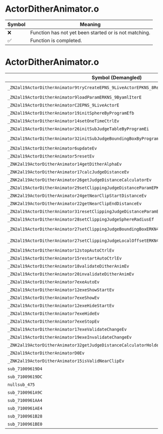 # ActorDitherAnimator.o
| Symbol | Meaning 
| ------------- | ------------- 
| :x: | Function has not yet been started or is not matching. 
| :white_check_mark: | Function is completed. 


# ActorDitherAnimator.o
| Symbol (Demangled) | Symbol (Mangled) | Decompiled? |
| ------------- |  ------------- | ------------- |
| `_ZN2al19ActorDitherAnimator9tryCreateEPNS_9LiveActorEPKNS_8ResourceEPKc` | `al::ActorDitherAnimator::tryCreate(al::LiveActor *,al::Resource const*,char const*)` | :white_check_mark: |
| `_ZN2al19ActorDitherAnimator9loadParamERKNS_9ByamlIterE` | `al::ActorDitherAnimator::loadParam(al::ByamlIter const&)` | :white_check_mark: |
| `_ZN2al19ActorDitherAnimatorC2EPNS_9LiveActorE` | `al::ActorDitherAnimator::ActorDitherAnimator(al::LiveActor *)` | :white_check_mark: |
| `_ZN2al19ActorDitherAnimator19initSphereByProgramEfb` | `al::ActorDitherAnimator::initSphereByProgram(float,bool)` | :white_check_mark: |
| `_ZN2al19ActorDitherAnimator14setOneTimeCtrlEv` | `al::ActorDitherAnimator::setOneTimeCtrl(void)` | :white_check_mark: |
| `_ZN2al19ActorDitherAnimator26initSubJudgeTableByProgramEi` | `al::ActorDitherAnimator::initSubJudgeTableByProgram(int)` | :white_check_mark: |
| `_ZN2al19ActorDitherAnimator32initSubJudgeBoundingBoxByProgramEPKcRKN4sead7Vector3IfEES7_` | `al::ActorDitherAnimator::initSubJudgeBoundingBoxByProgram(char const*,sead::Vector3<float> const&,sead::Vector3<float> const&)` | :white_check_mark: |
| `_ZN2al19ActorDitherAnimator6updateEv` | `al::ActorDitherAnimator::update(void)` | :white_check_mark: |
| `_ZN2al19ActorDitherAnimator5resetEv` | `al::ActorDitherAnimator::reset(void)` | :white_check_mark: |
| `_ZNK2al19ActorDitherAnimator14getDitherAlphaEv` | `al::ActorDitherAnimator::getDitherAlpha(void)const` | :white_check_mark: |
| `_ZNK2al19ActorDitherAnimator17calcJudgeDistanceEv` | `al::ActorDitherAnimator::calcJudgeDistance(void)const` | :white_check_mark: |
| `_ZNK2al19ActorDitherAnimator26getJudgeDistanceCalculatorEv` | `al::ActorDitherAnimator::getJudgeDistanceCalculator(void)const` | :white_check_mark: |
| `_ZN2al19ActorDitherAnimator29setClippingJudgeDistanceParamEPKc` | `al::ActorDitherAnimator::setClippingJudgeDistanceParam(char const*)` | :white_check_mark: |
| `_ZNK2al19ActorDitherAnimator24getNearClipStartDistanceEv` | `al::ActorDitherAnimator::getNearClipStartDistance(void)const` | :white_check_mark: |
| `_ZNK2al19ActorDitherAnimator22getNearClipEndDistanceEv` | `al::ActorDitherAnimator::getNearClipEndDistance(void)const` | :white_check_mark: |
| `_ZN2al19ActorDitherAnimator31resetClippingJudgeDistanceParamEv` | `al::ActorDitherAnimator::resetClippingJudgeDistanceParam(void)` | :white_check_mark: |
| `_ZN2al19ActorDitherAnimator28setClippingJudgeSphereRadiusEf` | `al::ActorDitherAnimator::setClippingJudgeSphereRadius(float)` | :white_check_mark: |
| `_ZN2al19ActorDitherAnimator27setClippingJudgeBoundingBoxERKN4sead7Vector3IfEE` | `al::ActorDitherAnimator::setClippingJudgeBoundingBox(sead::Vector3<float> const&)` | :white_check_mark: |
| `_ZN2al19ActorDitherAnimator27setClippingJudgeLocalOffsetERKN4sead7Vector3IfEE` | `al::ActorDitherAnimator::setClippingJudgeLocalOffset(sead::Vector3<float> const&)` | :white_check_mark: |
| `_ZN2al19ActorDitherAnimator12stopAutoCtrlEv` | `al::ActorDitherAnimator::stopAutoCtrl(void)` | :white_check_mark: |
| `_ZN2al19ActorDitherAnimator15restartAutoCtrlEv` | `al::ActorDitherAnimator::restartAutoCtrl(void)` | :white_check_mark: |
| `_ZN2al19ActorDitherAnimator18validateDitherAnimEv` | `al::ActorDitherAnimator::validateDitherAnim(void)` | :white_check_mark: |
| `_ZN2al19ActorDitherAnimator20invalidateDitherAnimEv` | `al::ActorDitherAnimator::invalidateDitherAnim(void)` | :white_check_mark: |
| `_ZN2al19ActorDitherAnimator7exeAutoEv` | `al::ActorDitherAnimator::exeAuto(void)` | :white_check_mark: |
| `_ZN2al19ActorDitherAnimator12exeShowStartEv` | `al::ActorDitherAnimator::exeShowStart(void)` | :white_check_mark: |
| `_ZN2al19ActorDitherAnimator7exeShowEv` | `al::ActorDitherAnimator::exeShow(void)` | :white_check_mark: |
| `_ZN2al19ActorDitherAnimator12exeHideStartEv` | `al::ActorDitherAnimator::exeHideStart(void)` | :white_check_mark: |
| `_ZN2al19ActorDitherAnimator7exeHideEv` | `al::ActorDitherAnimator::exeHide(void)` | :white_check_mark: |
| `_ZN2al19ActorDitherAnimator7exeStopEv` | `al::ActorDitherAnimator::exeStop(void)` | :white_check_mark: |
| `_ZN2al19ActorDitherAnimator17exeValidateChangeEv` | `al::ActorDitherAnimator::exeValidateChange(void)` | :white_check_mark: |
| `_ZN2al19ActorDitherAnimator19exeInvalidateChangeEv` | `al::ActorDitherAnimator::exeInvalidateChange(void)` | :white_check_mark: |
| `_ZNK2al19ActorDitherAnimator32getJudgeDistanceCalculatorHolderEv` | `al::ActorDitherAnimator::getJudgeDistanceCalculatorHolder(void)const` | :white_check_mark: |
| `_ZN2al19ActorDitherAnimatorD0Ev` | `al::ActorDitherAnimator::~ActorDitherAnimator()` | :white_check_mark: |
| `_ZNK2al19ActorDitherAnimator15isValidNearClipEv` | `al::ActorDitherAnimator::isValidNearClip(void)const` | :white_check_mark: |
| `sub_71009619D4` | `` | :white_check_mark: |
| `sub_71009619DC` | `` | :white_check_mark: |
| `nullsub_475` | `` | :white_check_mark: |
| `sub_7100961A9C` | `` | :white_check_mark: |
| `sub_7100961AA4` | `` | :white_check_mark: |
| `sub_7100961AE4` | `` | :white_check_mark: |
| `sub_7100961B28` | `` | :white_check_mark: |
| `sub_7100961BE0` | `` | :white_check_mark: |
